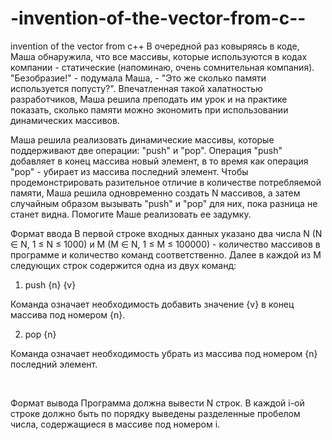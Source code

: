 # -invention-of-the-vector-from-c--
invention of the vector from c++
В очередной раз ковыряясь в коде, Маша обнаружила, что все массивы, которые используются в кодах компании - статические (напоминаю, очень сомнительная компания). "Безобразие!" -  подумала Маша, - "Это же сколько памяти используется попусту?". Впечатленная такой халатностью разработчиков, Маша решила преподать им урок и на практике показать, сколько памяти можно экономить при использовании динамических массивов.

Маша решила реализовать динамические массивы, которые поддерживают две операции: "push" и "pop". Операция "push" добавляет в конец массива новый элемент, в то время как операция "pop" - убирает из массива последний элемент. Чтобы продемонстрировать разительное отличие в количестве потребляемой памяти, Маша решила одновременно создать  N массивов, а затем случайным образом вызывать "push" и "pop" для них, пока разница не станет видна. Помогите Маше реализовать ее задумку.


Формат ввода
​В первой строке входных данных указано два числа N (N ∈ N, 1 ≤ N ≤ 1000) и M (M ∈ N, 1 ≤ M ≤ 100000) - количество массивов в программе и количество команд соответственно. Далее в каждой из M следующих строк содержится одна из двух команд:

1. push {n} {v} 

Команда означает необходимость добавить значение {v} в конец массива под номером {n}.

2. pop {n}

Команда означает необходимость убрать из массива под номером {n} последний элемент.

​

Формат вывода
​Программа должна вывести N строк. В каждой i-ой строке должно быть по порядку выведены разделенные пробелом числа, содержащиеся в массиве под номером i.
